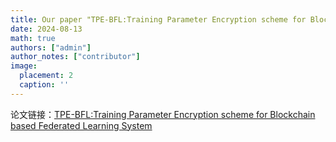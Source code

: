 ```yaml
---
title: Our paper "TPE-BFL:Training Parameter Encryption scheme for Blockchain based Federated Learning System" is published by Computer Networks (CCF B, 中科院二区). Congratulations to Qiwei Liang.
date: 2024-08-13
math: true
authors: ["admin"]
author_notes: ["contributor"]
image:
  placement: 2
  caption: ''
---
```

论文链接：[TPE-BFL:Training Parameter Encryption scheme for Blockchain based Federated Learning System](https://authors.elsevier.com/a/1ja6C4xsUsBc1l)